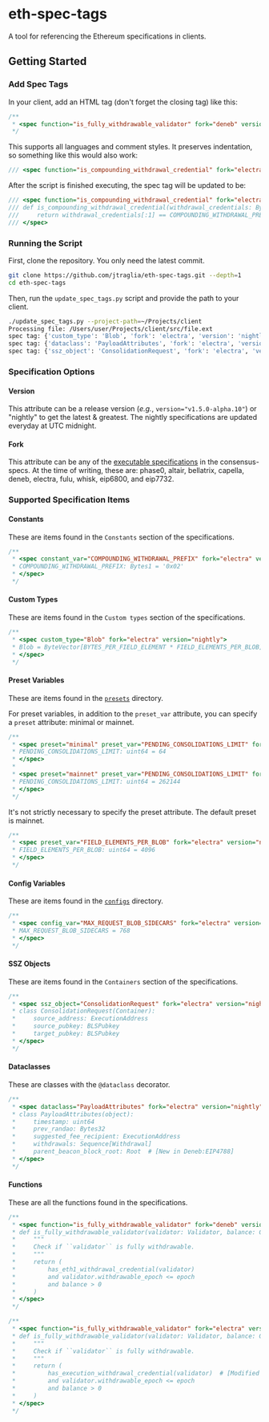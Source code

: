# eth-spec-tags

A tool for referencing the Ethereum specifications in clients.

## Getting Started

### Add Spec Tags

In your client, add an HTML tag (don't forget the closing tag) like this:

```c
/**
 * <spec function="is_fully_withdrawable_validator" fork="deneb" version="nightly"></spec>
 */
```

This supports all languages and comment styles. It preserves indentation, so something like this
would also work:

```csharp
/// <spec function="is_compounding_withdrawal_credential" fork="electra" version="nightly"></spec>
```

After the script is finished executing, the spec tag will be updated to be:

```csharp
/// <spec function="is_compounding_withdrawal_credential" fork="electra" version="nightly">
/// def is_compounding_withdrawal_credential(withdrawal_credentials: Bytes32) -> bool:
///     return withdrawal_credentials[:1] == COMPOUNDING_WITHDRAWAL_PREFIX
/// </spec>
```

### Running the Script

First, clone the repository. You only need the latest commit.

```bash
git clone https://github.com/jtraglia/eth-spec-tags.git --depth=1
cd eth-spec-tags
```

Then, run the `update_spec_tags.py` script and provide the path to your client.

```bash
./update_spec_tags.py --project-path=~/Projects/client
Processing file: /Users/user/Projects/client/src/file.ext
spec tag: {'custom_type': 'Blob', 'fork': 'electra', 'version': 'nightly'}
spec tag: {'dataclass': 'PayloadAttributes', 'fork': 'electra', 'version': 'nightly'}
spec tag: {'ssz_object': 'ConsolidationRequest', 'fork': 'electra', 'version': 'nightly'}
```

### Specification Options

#### Version

This attribute can be a release version (_e.g._, `version="v1.5.0-alpha.10"`) or "nightly" to get
the latest & greatest. The nightly specifications are updated everyday at UTC midnight.

#### Fork

This attribute can be any of the [executable
specifications](https://github.com/ethereum/consensus-specs/blob/e6bddd966214a19d2b97199bbe3c02577a22a8b4/Makefile#L3-L15)
in the consensus-specs. At the time of writing, these are: phase0, altair, bellatrix, capella,
deneb, electra, fulu, whisk, eip6800, and eip7732.

### Supported Specification Items

#### Constants

These are items found in the `Constants` section of the specifications.

```c
/**
 * <spec constant_var="COMPOUNDING_WITHDRAWAL_PREFIX" fork="electra" version="nightly">
 * COMPOUNDING_WITHDRAWAL_PREFIX: Bytes1 = '0x02'
 * </spec>
 */
```

#### Custom Types

These are items found in the `Custom types` section of the specifications.

```c
/**
 * <spec custom_type="Blob" fork="electra" version="nightly">
 * Blob = ByteVector[BYTES_PER_FIELD_ELEMENT * FIELD_ELEMENTS_PER_BLOB]
 * </spec>
 */
```

#### Preset Variables

These are items found in the
[`presets`](https://github.com/ethereum/consensus-specs/tree/dev/presets) directory.

For preset variables, in addition to the `preset_var` attribute, you can specify a `preset`
attribute: minimal or mainnet.

```c
/**
 * <spec preset="minimal" preset_var="PENDING_CONSOLIDATIONS_LIMIT" fork="electra" version="nightly">
 * PENDING_CONSOLIDATIONS_LIMIT: uint64 = 64
 * </spec>
 *
 * <spec preset="mainnet" preset_var="PENDING_CONSOLIDATIONS_LIMIT" fork="electra" version="nightly">
 * PENDING_CONSOLIDATIONS_LIMIT: uint64 = 262144
 * </spec>
 */
```

It's not strictly necessary to specify the preset attribute. The default preset is mainnet.

```c
/**
 * <spec preset_var="FIELD_ELEMENTS_PER_BLOB" fork="electra" version="nightly">
 * FIELD_ELEMENTS_PER_BLOB: uint64 = 4096
 * </spec>
 */
```

#### Config Variables

These are items found in the
[`configs`](https://github.com/ethereum/consensus-specs/tree/dev/presets) directory.

```c
/**
 * <spec config_var="MAX_REQUEST_BLOB_SIDECARS" fork="electra" version="nightly">
 * MAX_REQUEST_BLOB_SIDECARS = 768
 * </spec>
 */
```

#### SSZ Objects

These are items found in the `Containers` section of the specifications.

```c
/**
 * <spec ssz_object="ConsolidationRequest" fork="electra" version="nightly">
 * class ConsolidationRequest(Container):
 *     source_address: ExecutionAddress
 *     source_pubkey: BLSPubkey
 *     target_pubkey: BLSPubkey
 * </spec>
 */
```

#### Dataclasses

These are classes with the `@dataclass` decorator.

```c
/**
 * <spec dataclass="PayloadAttributes" fork="electra" version="nightly">
 * class PayloadAttributes(object):
 *     timestamp: uint64
 *     prev_randao: Bytes32
 *     suggested_fee_recipient: ExecutionAddress
 *     withdrawals: Sequence[Withdrawal]
 *     parent_beacon_block_root: Root  # [New in Deneb:EIP4788]
 * </spec>
 */
```

#### Functions

These are all the functions found in the specifications.

```c
/**
 * <spec function="is_fully_withdrawable_validator" fork="deneb" version="nightly">
 * def is_fully_withdrawable_validator(validator: Validator, balance: Gwei, epoch: Epoch) -> bool:
 *     """
 *     Check if ``validator`` is fully withdrawable.
 *     """
 *     return (
 *         has_eth1_withdrawal_credential(validator)
 *         and validator.withdrawable_epoch <= epoch
 *         and balance > 0
 *     )
 * </spec>
 */
```

```c
/**
 * <spec function="is_fully_withdrawable_validator" fork="electra" version="nightly">
 * def is_fully_withdrawable_validator(validator: Validator, balance: Gwei, epoch: Epoch) -> bool:
 *     """
 *     Check if ``validator`` is fully withdrawable.
 *     """
 *     return (
 *         has_execution_withdrawal_credential(validator)  # [Modified in Electra:EIP7251]
 *         and validator.withdrawable_epoch <= epoch
 *         and balance > 0
 *     )
 * </spec>
 */
```